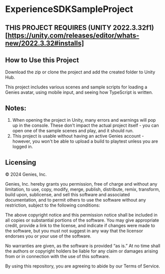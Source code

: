 # ExperienceSDKSampleProject

## THIS PROJECT REQUIRES (UNITY 2022.3.32f1)[https://unity.com/releases/editor/whats-new/2022.3.32#installs]

## How to Use this Project

Download the zip or clone the project and add the created folder to Unity Hub.

This project includes various scenes and sample scripts for loading a Genies avatar, using mobile input, and seeing how TypeScript is written.

## Notes:
1. When opening the project in Unity, many errors and warnings will pop up in the console. These don't impact the actual project itself - you can open one of the sample scenes and play, and it should run.
2. This project is usable without having an active Genies account - however, you won't be able to upload a build to playtest unless you are logged in.

## Licensing
© 2024 Genies, Inc.

Genies, Inc. hereby grants you permission, free of charge and without any limitation, to use, copy, modify, merge, publish, distribute, remix, transform, build upon, sublicense, and sell this software and associated documentation, and to permit others to use the software without any restriction, subject to the following conditions:

The above copyright notice and this permission notice shall be included in all copies or substantial portions of the software. You may give appropriate credit, provide a link to the license, and indicate if changes were made to the software, but you must not suggest in any way that the licensor endorses you or your use of the software.

No warranties are given, as the software is provided “as is.” At no time shall the authors or copyright holders be liable for any claim or damages arising from or in connection with the use of this software.

By using this repository, you are agreeing to abide by our Terms of Service.

